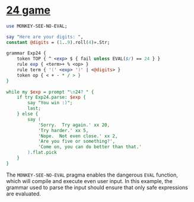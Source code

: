 [1]: https://rosettacode.org/wiki/24_game

# [24 game][1]



```perl
use MONKEY-SEE-NO-EVAL;

say "Here are your digits: ", 
constant @digits = (1..9).roll(4)».Str;
 
grammar Exp24 {
    token TOP { ^ <exp> $ { fail unless EVAL($/) == 24 } }
    rule exp { <term>+ % <op> }
    rule term { '(' <exp> ')' | <@digits> }
    token op { < + - * / > }
}
 
while my $exp = prompt "\n24? " {
    if try Exp24.parse: $exp {
        say "You win :)";
        last;
    } else {
        say (
            'Sorry.  Try again.' xx 20,
            'Try harder.' xx 5,
            'Nope.  Not even close.' xx 2,
            'Are you five or something?',
            'Come on, you can do better than that.'
        ).flat.pick
    }
}
```


The `MONKEY-SEE-NO-EVAL` pragma enables the dangerous `EVAL` function, which will compile and execute even user input. In this example, the grammar used to parse the input should ensure that only safe expressions are evaluated.
